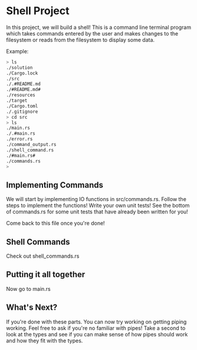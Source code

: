# Shell Project

In this project, we will build a shell! This is a command line terminal program
which takes commands entered by the user and makes changes to the filesystem
or reads from the filesystem to display some data.

Example:
```bash
> ls
./solution
./Cargo.lock
./src
./.#README.md
./#README.md#
./resources
./target
./Cargo.toml
./.gitignore
> cd src
> ls
./main.rs
./.#main.rs
./error.rs
./command_output.rs
./shell_command.rs
./#main.rs#
./commands.rs
>
```

## Implementing Commands
We will start by implementing IO functions in src/commands.rs.
Follow the steps to implement the functions! Write your own unit tests!
See the bottom of commands.rs for some unit tests that have already been written for you!

Come back to this file once you're done!

## Shell Commands

Check out shell_commands.rs

## Putting it all together
Now go to main.rs

## What's Next?
If you're done with these parts. You can now try working on getting piping working.
Feel free to ask if you're no familiar with pipes!
Take a second to look at the types and see if you can make sense of how pipes should
work and how they fit with the types.
